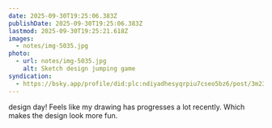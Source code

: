 ```yaml
---
date: 2025-09-30T19:25:06.383Z
publishDate: 2025-09-30T19:25:06.383Z
lastmod: 2025-09-30T19:25:21.618Z
images:
  - notes/img-5035.jpg
photo:
  - url: notes/img-5035.jpg
    alt: Sketch design jumping game
syndication:
  - https://bsky.app/profile/did:plc:ndiyadhesyqrpiu7cseo5bz6/post/3m23avb7czz24
---
```


design day! Feels like my drawing has progresses a lot recently. Which makes the design look more fun. 
